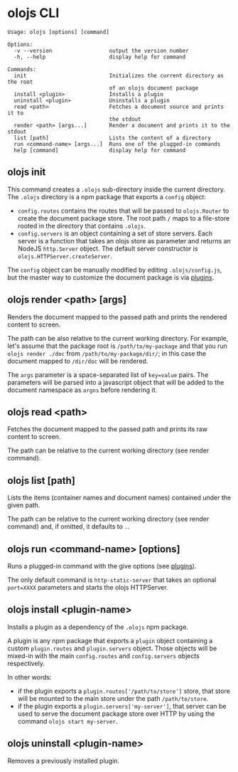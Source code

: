 # olojs CLI

```
Usage: olojs [options] [command]

Options:
  -v --version                  output the version number
  -h, --help                    display help for command

Commands:
  init                          Initializes the current directory as the root
                                of an olojs document package
  install <plugin>              Installs a plugin
  uninstall <plugin>            Uninstalls a plugin
  read <path>                   Fetches a document source and prints it to
                                the stdout
  render <path> [args...]       Render a document and prints it to the stdout
  list [path]                   Lists the content of a directory
  run <command-name> [args...]  Runs one of the plugged-in commands
  help [command]                display help for command
```

## olojs init
This command creates a `.olojs` sub-directory inside the current directory.
The `.olojs` directory is a npm package that exports a `config` object:

* `config.routes` contains the routes that will be passed to `olojs.Router`
  to create the document package store. The root path `/` maps to a file-store
  rooted in the directory that contains `.olojs`.
* `config.servers` is an object containing a set of store servers. Each server
  is a function that takes an olojs store as parameter and returns an NodeJS
  `http.Server` object. The default server constructor is
  `olojs.HTTPServer.createServer`.

The `config` object can be manually modified by editing `.olojs/config.js`, but
the master way to customize the document package is via [plugins](./plugins.md).


## olojs render &lt;path&gt; [args]
Renders the document mapped to the passed path and prints the rendered content
to screen.

The path can be also relative to the current working directory. For example,
let's assume that the package root is `/path/to/my-package` and that you
run `olojs render ./doc` from `/path/to/my-package/dir/`; in this case the
document mapped to `/dir/doc` will be rendered.

The `args` parameter is a space-separated list of `key=value` pairs. The
parameters will be parsed into a javascript object that will be added to the
document namespace as `argns` before rendering it.


## olojs read &lt;path&gt;
Fetches the document mapped to the passed path and prints its raw content
to screen.

The path can be relative to the current working directory (see render command).


## olojs list [path]
Lists the items (container names and document names) contained under the given
path.

The path can be relative to the current working directory (see render command)
and, if omitted, it defaults to `.`.


## olojs run &lt;command-name&gt; [options]
Runs a plugged-in command with the give options (see [plugins](./plugins.md)).

The only default command is `http-static-server` that takes an optional
`port=XXXX` parameters and starts the olojs HTTPServer.


## olojs install &lt;plugin-name&gt;
Installs a plugin as a dependency of the `.olojs` npm package.

A plugin is any npm package that exports a `plugin` object containing a custom
`plugin.routes` and `plugin.servers` object. Those objects will be mixed-in with
the main `config.routes` and `config.servers` objects respectively.

In other words:
* if the plugin exports a `plugin.routes['/path/to/store']` store, that store
  will be mounted to the main store under the path `/path/to/store`.
* if the plugin exports a `plugin.servers['my-server']`, that server can be
  used to serve the document package store over HTTP by using the command
  `olojs start my-server`.


## olojs uninstall &lt;plugin-name&gt;
Removes a previously installed plugin.
